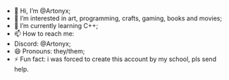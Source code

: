 - 👋 Hi, I’m @Artonyx;
- 👀 I’m interested in art, programming, crafts, gaming, books and movies;
- 🌱 I’m currently learning C++;
- 📫 How to reach me:
- Discord: @Artonyx;
- 😄 Pronouns: they/them;
- ⚡ Fun fact: i was forced to create this account by my school, pls send help.

<!---
Artonyx/Artonyx is a ✨ special ✨ repository because its `README.md` (this file) appears on your GitHub profile.
You can click the Preview link to take a look at your changes.
--->
